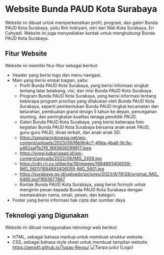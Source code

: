 # Website Bunda PAUD Kota Surabaya

Website ini dibuat untuk memperkenalkan profil, program, dan galeri Bunda PAUD Kota Surabaya, yaitu Rini Indriyani, istri dari Wali Kota Surabaya, Eri Cahyadi. Website ini juga menyediakan kontak untuk menghubungi Bunda PAUD Kota Surabaya.

## Fitur Website

Website ini memiliki fitur-fitur sebagai berikut:

- Header yang berisi logo dan menu navigasi.
- Main yang berisi empat bagian, yaitu:
  - Profil Bunda PAUD Kota Surabaya, yang berisi informasi singkat tentang latar belakang, visi, dan misi Bunda PAUD Kota Surabaya.
  - Program Bunda PAUD Kota Surabaya, yang berisi informasi tentang beberapa program prioritas yang dilakukan oleh Bunda PAUD Kota Surabaya, seperti pembentukan Bunda PAUD tingkat kecamatan dan kelurahan, pembuatan grand design 5 tahun ke depan, pencegahan stunting, dan peningkatan kualitas tenaga pendidik PAUD.
  - Galeri Bunda PAUD Kota Surabaya, yang berisi beberapa foto kegiatan Bunda PAUD Kota Surabaya bersama anak-anak PAUD, guru-guru PAUD, dinas terkait, dan anak-anak SD.
  - https://seputarindonesia.net/wp-content/uploads/2023/09/f8b9b4c7-49da-4ba6-9c3a-a462aaf1b2f9_1693606099817.jpeg
  - https://www.kabarjagad.id/wp-content/uploads/2022/09/IMG_2459.jpg
  - https://cdn.rri.co.id/berita/19/images/1684893406059-IMG_5601/1684893406059-IMG_5601.jpg
  - https://surabaya.go.id/uploads/pictures/2023/9/78128/original_IMG_6485.jpg?1693877867
  - Kontak Bunda PAUD Kota Surabaya, yang berisi formulir untuk mengirim pesan kepada Bunda PAUD Kota Surabaya dengan memasukkan nama, email, pesan, dan kategori.
- Footer yang berisi informasi hak cipta dan sumber daya.

## Teknologi yang Digunakan

Website ini dibuat menggunakan teknologi web berikut:

- HTML, sebagai bahasa markup untuk membuat struktur website.
- CSS, sebagai bahasa style sheet untuk membuat tampilan website.
https://aera41.github.io/Tugas-Revou/
![Tanpa judul (Logo)](https://github.com/aera41/Tugas-Revou/assets/157816177/3d58940f-82c9-474e-8fec-945cb9a2d439)

